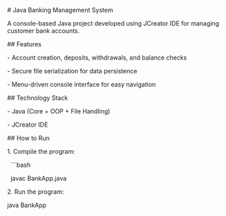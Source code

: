 \# Java Banking Management System



A console-based Java project developed using JCreator IDE for managing customer bank accounts.



\## Features

\- Account creation, deposits, withdrawals, and balance checks  

\- Secure file serialization for data persistence  

\- Menu-driven console interface for easy navigation  



\## Technology Stack

\- Java (Core + OOP + File Handling)

\- JCreator IDE



\## How to Run

1\. Compile the program:

&nbsp;  ```bash

&nbsp;  javac BankApp.java

2\. Run the program:



java BankApp







